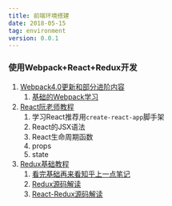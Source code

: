 ```yaml
---
title: 前端环境搭建
date: 2018-05-15
tag: environment
version: 0.0.1
---
```


### 使用Webpack+React+Redux开发
1. [Webpack4.0更新和部分进阶内容](./Webpack.md)
    1. [基础的Webpack学习](http://webpack.wuhaolin.cn/)
2. [React阮老师教程](http://www.ruanyifeng.com/blog/2015/03/react.html)
    1. 学习React推荐用`create-react-app`脚手架
    2. React的JSX语法
    3. React生命周期函数
    4. props
    5. state
3. [Redux基础教程](https://github.com/kenberkeley/redux-simple-tutorial)
    1. [看完基础再来看知乎上一点笔记](./Redux.md)
    2. [Redux源码解读](./Redux-code.md)
    3. [React-Redux源码解读](./React-Redux.md)